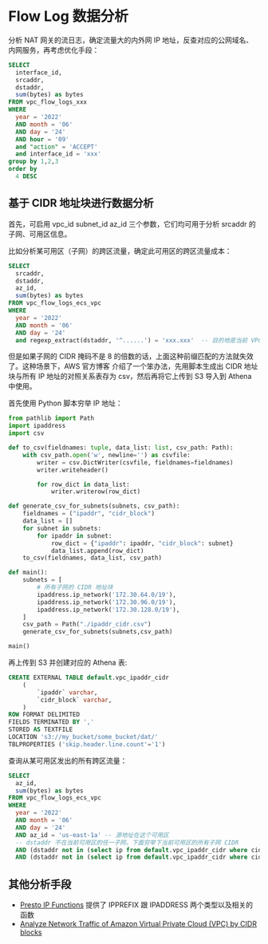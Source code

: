 # Flow Log 数据分析

分析 NAT 网关的流日志，确定流量大的内外网 IP 地址，反查对应的公网域名、内网服务，再考虑优化手段：

```sql
SELECT
  interface_id,
  srcaddr,
  dstaddr,
  sum(bytes) as bytes
FROM vpc_flow_logs_xxx
WHERE
  year = '2022'
  AND month = '06'
  AND day = '24'
  AND hour = '09'
  and "action" = 'ACCEPT'
  and interface_id = 'xxx'
group by 1,2,3
order by
  4 DESC
```

## 基于 CIDR 地址块进行数据分析

首先，可启用 vpc_id subnet_id az_id 三个参数，它们均可用于分析 srcaddr 的子网、可用区信息。

比如分析某可用区（子网）的跨区流量，确定此可用区的跨区流量成本：

```sql
SELECT
  srcaddr,
  dstaddr,
  az_id,
  sum(bytes) as bytes
FROM vpc_flow_logs_ecs_vpc
WHERE
  year = '2022'
  AND month = '06'
  AND day = '24'
  and regexp_extract(dstaddr, '^......') = 'xxx.xxx'  -- 目的地是当前 VPC xxx.xxx.0.0/16，即 VPC 内部流量
```

但是如果子网的 CIDR 掩码不是 8 的倍数的话，上面这种前缀匹配的方法就失效了。这种场景下，AWS 官方博客
介绍了一个笨办法，先用脚本生成出 CIDR 地址块与所有 IP 地址的对照关系表存为 csv，然后再将它上传到 S3
导入到 Athena 中使用。

首先使用 Python 脚本穷举 IP 地址：

```python
from pathlib import Path
import ipaddress
import csv

def to_csv(fieldnames: tuple, data_list: list, csv_path: Path):
    with csv_path.open('w', newline='') as csvfile:
        writer = csv.DictWriter(csvfile, fieldnames=fieldnames)
        writer.writeheader()

        for row_dict in data_list:
            writer.writerow(row_dict)

def generate_csv_for_subnets(subnets, csv_path):
    fieldnames = ("ipaddr", "cidr_block")
    data_list = []
    for subnet in subnets:
        for ipaddr in subnet:
            row_dict = {"ipaddr": ipaddr, "cidr_block": subnet}
            data_list.append(row_dict)
    to_csv(fieldnames, data_list, csv_path)

def main():
    subnets = [
        # 所有子网的 CIDR 地址块
        ipaddress.ip_network('172.30.64.0/19'),
        ipaddress.ip_network('172.30.96.0/19'),
        ipaddress.ip_network('172.30.128.0/19'),
    ]
    csv_path = Path("./ipaddr_cidr.csv")
    generate_csv_for_subnets(subnets,csv_path)

main()
```

再上传到 S3 并创建对应的 Athena 表:

```sql
CREATE EXTERNAL TABLE default.vpc_ipaddr_cidr
    (
        `ipaddr` varchar,
        `cidr_block` varchar,
    )
ROW FORMAT DELIMITED
FIELDS TERMINATED BY ','
STORED AS TEXTFILE
LOCATION 's3://my_bucket/some_bucket/dat/'
TBLPROPERTIES ('skip.header.line.count'='1')
```

查询从某可用区发出的所有跨区流量：

```sql
SELECT
  az_id,
  sum(bytes) as bytes
FROM vpc_flow_logs_ecs_vpc
WHERE
  year = '2022'
  AND month = '06'
  AND day = '24'
  AND az_id = 'us-east-1a' -- 源地址在这个可用区
  -- dstaddr 不在当前可用区的任一子网，下面穷举下当前可用区的所有子网 CIDR
  AND (dstaddr not in (select ip from default.vpc_ipaddr_cidr where cidr_block='172.30.64.0/19'))
  AND (dstaddr not in (select ip from default.vpc_ipaddr_cidr where cidr_block='172.30.96.0/19'))
```

## 其他分析手段

- [Presto IP Functions](https://prestodb.io/docs/current/functions/ip.html) 提供了 IPPREFIX 跟
  IPADDRESS 两个类型以及相关的函数
- [Analyze Network Traffic of Amazon Virtual Private Cloud (VPC) by CIDR blocks](https://aws.amazon.com/cn/blogs/networking-and-content-delivery/analyze-network-traffic-of-amazon-virtual-private-cloud-vpc-by-cidr-blocks/)
